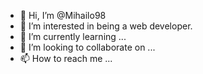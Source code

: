 - 👋 Hi, I’m @Mihailo98
- 👀 I’m interested in being a web developer.
- 🌱 I’m currently learning ...
- 💞️ I’m looking to collaborate on ...
- 📫 How to reach me ...

<!---
Mihailo98/Mihailo98 is a ✨ special ✨ repository because its `README.md` (this file) appears on your GitHub profile.
You can click the Preview link to take a look at your changes.
--->
